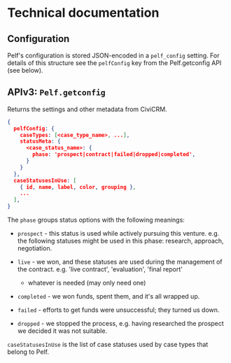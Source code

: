 # Technical documentation


## Configuration

Pelf's configuration is stored JSON-encoded in a `pelf_config` setting.
For details of this structure see the `pelfConfig` key from the
Pelf.getconfig API (see below).

## APIv3: `Pelf.getconfig`

Returns the settings and other metadata from CiviCRM.

```json
{
  pelfConfig: {
    caseTypes: [<case_type_name>, ...],
    statusMeta: {
      <case_status_name>: {
        phase: 'prospect|contract|failed|dropped|completed',
      }
    }
  },
  caseStatusesInUse: [
    { id, name, label, color, grouping },
    ...
  ],
}
```

The `phase` groups status options with the following meanings:

- `prospect` - this status is used while actively pursuing this venture.
  e.g. the following statuses might be used in this phase: research,
  approach, negotiation.

- `live` - we won, and these statuses are used during the management
  of the contract. e.g. 'live contract', 'evaluation', 'final report'
  - whatever is needed (may only need one)

- `completed` - we won funds, spent them, and it's all wrapped up.

- `failed` - efforts to get funds were unsuccessful; they turned us down.

- `dropped` - we stopped the process, e.g. having researched the prospect
  we decided it was not suitable.

`caseStatusesInUse` is the list of case statuses used by case types that
belong to Pelf.
